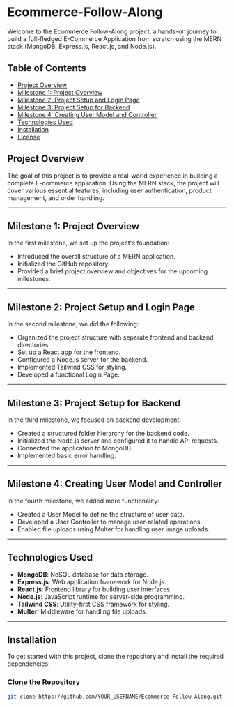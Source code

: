 # Ecommerce-Follow-Along

Welcome to the Ecommerce Follow-Along project, a hands-on journey to build a full-fledged E-Commerce Application from scratch using the MERN stack (MongoDB, Express.js, React.js, and Node.js).

## Table of Contents
- [Project Overview](#project-overview)
- [Milestone 1: Project Overview](#milestone-1-project-overview)
- [Milestone 2: Project Setup and Login Page](#milestone-2-project-setup-and-login-page)
- [Milestone 3: Project Setup for Backend](#milestone-3-project-setup-for-backend)
- [Milestone 4: Creating User Model and Controller](#milestone-4-creating-user-model-and-controller)
- [Technologies Used](#technologies-used)
- [Installation](#installation)
- [License](#license)

## Project Overview
The goal of this project is to provide a real-world experience in building a complete E-commerce application. Using the MERN stack, the project will cover various essential features, including user authentication, product management, and order handling.

---

## Milestone 1: Project Overview
In the first milestone, we set up the project's foundation:
- Introduced the overall structure of a MERN application.
- Initialized the GitHub repository.
- Provided a brief project overview and objectives for the upcoming milestones.

---

## Milestone 2: Project Setup and Login Page
In the second milestone, we did the following:
- Organized the project structure with separate frontend and backend directories.
- Set up a React app for the frontend.
- Configured a Node.js server for the backend.
- Implemented Tailwind CSS for styling.
- Developed a functional Login Page.

---

## Milestone 3: Project Setup for Backend
In the third milestone, we focused on backend development:
- Created a structured folder hierarchy for the backend code.
- Initialized the Node.js server and configured it to handle API requests.
- Connected the application to MongoDB.
- Implemented basic error handling.

---

## Milestone 4: Creating User Model and Controller
In the fourth milestone, we added more functionality:
- Created a User Model to define the structure of user data.
- Developed a User Controller to manage user-related operations.
- Enabled file uploads using Multer for handling user image uploads.

---

## Technologies Used
- **MongoDB**: NoSQL database for data storage.
- **Express.js**: Web application framework for Node.js.
- **React.js**: Frontend library for building user interfaces.
- **Node.js**: JavaScript runtime for server-side programming.
- **Tailwind CSS**: Utility-first CSS framework for styling.
- **Multer**: Middleware for handling file uploads.

---

## Installation
To get started with this project, clone the repository and install the required dependencies:

### Clone the Repository
```bash
git clone https://github.com/YOUR_USERNAME/Ecommerce-Follow-Along.git
